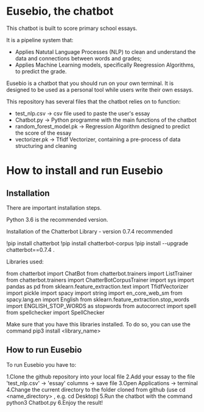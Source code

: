 # Eusebio, the chatbot
This chatbot is built to score primary school essays. 

It is a pipeline system that:
  - Applies Natutal Language Processes (NLP) to clean and understand the data and connections between words and grades;
  - Applies Machine Learning models, specifically Reegression Algorithms, to predict the grade.
  
  
Eusebio is a chatbot that you should run on your own terminal. It is designed to be used as a personal tool while users write their own essays.

This repository has several files that the chatbot relies on to function:

  - test_nlp.csv -> csv file used to paste the user's essay
  - Chatbot.py -> Python programme with the main functions of the chatbot
  - random_forest_model.pk -> Regression Algorithm designed to predict the score of the essay
  - vectorizer.pk -> Tfidf Vectorizer, containing a pre-process of data structuring and cleaning
  

# How to install and run Eusebio

## Installation

There are important installation steps.

Python 3.6 is the recommended version.

Installation of the Chatterbot Library - version 0.7.4 recommended

!pip install chatterbot
!pip install chatterbot-corpus
!pip install --upgrade chatterbot==0.7.4 . 

Libraries used:

from chatterbot import ChatBot
from chatterbot.trainers import ListTrainer
from chatterbot.trainers import ChatterBotCorpusTrainer
import sys 
import pandas as pd
from sklearn.feature_extraction.text import TfidfVectorizer
import pickle
import spacy
import string
import en_core_web_sm
from spacy.lang.en import English
from sklearn.feature_extraction.stop_words import ENGLISH_STOP_WORDS as stopwords 
from autocorrect import spell
from spellchecker import SpellChecker

Make sure that you have this libraries installed. To do so, you can use the command pip3 install <library_name>


## How to run Eusebio

To run Eusebio you have to:

  1.Clone the github repository into your local file
  2.Add your essay to the file 'test_nlp.csv' -> 'essay' columns -> save file
  3.Open Applications -> terminal
  4.Change the current directory to the folder cloned from github (use cd <name_directory> , e.g. cd Desktop)
  5.Run the chatbot with the command python3 Chatbot.py
  6.Enjoy the result!


